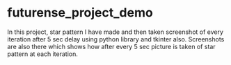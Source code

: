# futurense_project_demo
In this project, star pattern I have made and then taken screenshot of every iteration after 5 sec delay using python library and tkinter also.
Screenshots are also there which shows how after every 5 sec picture is taken of star pattern at each iteration.

